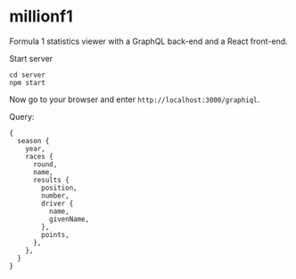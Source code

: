 # millionf1
Formula 1 statistics viewer with a GraphQL back-end and a React front-end.

Start server
```
cd server
npm start
```

Now go to your browser and enter `http://localhost:3000/graphiql`.

Query:
```
{
  season {
    year,
    races {
      round,
      name,
      results {
        position,
        number,
        driver {
          name,
          givenName,
        },
        points,
      },
    },
  }
}
```
